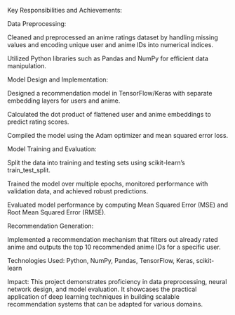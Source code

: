 Key Responsibilities and Achievements:

Data Preprocessing:

Cleaned and preprocessed an anime ratings dataset by handling missing values and encoding unique user and anime IDs into numerical indices.

Utilized Python libraries such as Pandas and NumPy for efficient data manipulation.

Model Design and Implementation:

Designed a recommendation model in TensorFlow/Keras with separate embedding layers for users and anime.

Calculated the dot product of flattened user and anime embeddings to predict rating scores.

Compiled the model using the Adam optimizer and mean squared error loss.

Model Training and Evaluation:

Split the data into training and testing sets using scikit-learn’s train_test_split.

Trained the model over multiple epochs, monitored performance with validation data, and achieved robust predictions.

Evaluated model performance by computing Mean Squared Error (MSE) and Root Mean Squared Error (RMSE).

Recommendation Generation:

Implemented a recommendation mechanism that filters out already rated anime and outputs the top 10 recommended anime IDs for a specific user.

Technologies Used:
Python, NumPy, Pandas, TensorFlow, Keras, scikit-learn

Impact:
This project demonstrates proficiency in data preprocessing, neural network design, and model evaluation. It showcases the practical application of deep learning techniques in building scalable recommendation systems that can be adapted for various domains.


